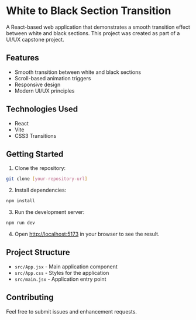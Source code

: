 # White to Black Section Transition

A React-based web application that demonstrates a smooth transition effect between white and black sections. This project was created as part of a UI/UX capstone project.

## Features

- Smooth transition between white and black sections
- Scroll-based animation triggers
- Responsive design
- Modern UI/UX principles

## Technologies Used

- React
- Vite
- CSS3 Transitions

## Getting Started

1. Clone the repository:
```bash
git clone [your-repository-url]
```

2. Install dependencies:
```bash
npm install
```

3. Run the development server:
```bash
npm run dev
```

4. Open [http://localhost:5173](http://localhost:5173) in your browser to see the result.

## Project Structure

- `src/App.jsx` - Main application component
- `src/App.css` - Styles for the application
- `src/main.jsx` - Application entry point

## Contributing

Feel free to submit issues and enhancement requests. 